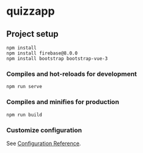 # quizzapp

## Project setup
```
npm install
npm install firebase@8.0.0
npm install bootstrap bootstrap-vue-3
```

### Compiles and hot-reloads for development
```
npm run serve
```

### Compiles and minifies for production
```
npm run build
```

### Customize configuration
See [Configuration Reference](https://cli.vuejs.org/config/).
